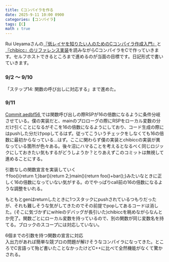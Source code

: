 ```yaml
---
title: Cコンパイラを作る
date: 2025-9-11 10:00 0900
categories: [コンパイラ]
tags: [C]
math : true
---
```


Rui Ueyamaさんの[『低レイヤを知りたい人のためのCコンパイラ作成入門』](https://www.sigbus.info/compilerbook)と[『chibicc』のリファレンス実装](https://github.com/rui314/chibicc/tree/reference)を読みながらCコンパイラをCで作っていきます。セルフホストできるところまで進めるのが当面の目標です。日記形式で書いていきます。

### 9/2 ～ 9/10
「ステップ14: 関数の呼び出しに対応する」まで進めた。

### 9/11
[Commit aedbf56
](https://github.com/rui314/chibicc/commit/aedbf56c3af4914e3f183223ff879734683bec73#diff-629fe11334ae1d560032cdb6cc6f9a4fbb0f5b1365894b6b648d6ee4d5a654beR105-R106) では関数呼び出しの際RSPが16の倍数になるように条件分岐させている。僕の実装だと、mainのプロローグの際にRSPをローカル変数の分だけ引くことになるがそこを16の倍数になるようにしており、コード生成の際にはpushした分だけpopしてるはず。従ってこういうチェックをしなくても16の倍数に最初からなっている...はず。ここに関わらず僕の実装とchibiccの実装が異なっている箇所が色々ある。後々沼にハマることを考えるとなるべく同じロジックにしておきたい気もするがどうしようか？とりあえずこのコミットは無視して進めることにする。

引数なしの関数宣言を実装していく  
↑foo(){return 1;}bar(){return 2;}main(){return foo()+bar();}みたいなときに正しく16の倍数になっていない気がする。のでやっぱりcall前の16の倍数になるような調整をいれる。

もともとgenはreturnしたときに1つスタックにpushされているつもりだったが、それも難しそうな気がしてきたのでその前提でpopしてあるコードは消した。(そこに気づかずにwihleのデバッグが長引いた)chibiccを眺めながらなんとか完了。関数ごとにローカル変数を持っているので、別の関数が同じ変数名を持てる。ブロックのスコープには対応していない。

6個までの引数を持つ関数の宣言に対応  
入出力があれば簡単な競プロの問題が解けそうなコンパイラになってきた。ところでC言語って殆ど書いたことなかったけどC++に比べて全然機能がなくて驚かされる。